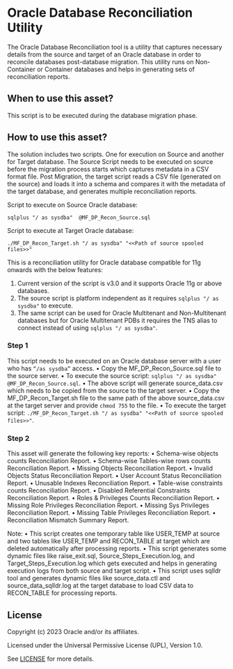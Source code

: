 # Oracle Database Reconciliation Utility

The Oracle Database Reconciliation tool is a utility that captures necessary details from the source and target of an Oracle database in order to reconcile databases post-database migration. This utility runs on Non-Container or Container databases and helps in generating sets of reconciliation reports.


## When to use this asset?

This script is to be executed during the database migration phase.

## How to use this asset?

The solution includes two scripts. One for execution on Source and another for Target database. The Source Script needs to be executed on source before the migration process starts which captures metadata in a CSV format file. Post Migration, the target script reads a CSV file (generated on the source) and loads it into a schema and compares it with the metadata of the target database, and generates multiple reconciliation reports.

Script to execute on Source Oracle database:
```
sqlplus "/ as sysdba"  @MF_DP_Recon_Source.sql
```
Script to execute at Target Oracle database:
```
./MF_DP_Recon_Target.sh "/ as sysdba" "<<Path of source spooled files>>"
```

This is a reconciliation utility for Oracle database compatible for 11g onwards with the below features:
1.	Current version of the script is v3.0 and it supports Oracle 11g or above databases.
2.	The source script is platform independent as it requires `sqlplus "/ as sysdba"` to execute.
3.	The same script can be used for Oracle Multitenant and Non-Multitenant databases but for Oracle Multitenant PDBs it requires the TNS alias to connect instead of using `sqlplus "/ as sysdba"`.

### Step 1
This script needs to be executed on an Oracle database server with a user who has `“/as sysdba”` access.
•	Copy the MF_DP_Recon_Source.sql file to the source server.
•	To execute the source script: `sqlplus "/ as sysdba"  @MF_DP_Recon_Source.sql`.
•	The above script will generate source_data.csv which needs to be copied from the source to the target server.
•	Copy the MF_DP_Recon_Target.sh file to the same path of the above source_data.csv at the target server and provide `chmod 755` to the file.
•	To execute the target script: `./MF_DP_Recon_Target.sh "/ as sysdba" "<<Path of source spooled files>>"`.

### Step 2
This asset will generate the following key reports:
•	Schema-wise objects counts Reconciliation Report.
•	Schema-wise Tables-wise rows counts Reconciliation Report.
•	Missing Objects Reconciliation Report.
•	Invalid Objects Status Reconciliation Report.
•	User Account Status Reconciliation Report.
•	Unusable Indexes Reconciliation Report.
•	Table-wise constraints counts Reconciliation Report.
•	Disabled Referential Constraints Reconciliation Report.
•	Roles & Privileges Counts Reconciliation Report.
•	Missing Role Privileges Reconciliation Report.
•	Missing Sys Privileges Reconciliation Report.
•	Missing Table Privileges Reconciliation Report.
•	Reconciliation Mismatch Summary Report.

Note: 
•	This script creates one temporary table like USER_TEMP at source and two tables like USER_TEMP and RECON_TABLE at target which are deleted automatically after processing reports.
•	This script generates some dynamic files like raise_exit.sql, Source_Steps_Execution.log, and Target_Steps_Execution.log which gets executed and helps in generating execution logs from both source and target script.
•	This script uses sqlldr tool and generates dynamic files like source_data.ctl and source_data_sqlldr.log at the target database to load CSV data to RECON_TABLE for processing reports.


## License
Copyright (c) 2023 Oracle and/or its affiliates.

Licensed under the Universal Permissive License (UPL), Version 1.0.

See [LICENSE](LICENSE) for more details.
